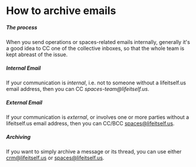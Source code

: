 # How to archive emails

##### The process

When you send operations or spaces-related emails internally, generally it's a good idea to CC one of the collective inboxes, so that the whole team is kept abreast of the issue. 

##### Internal Email

If your communication is _internal_, i.e. not to someone without a lifeitself.us email address, then you can CC _spaces-team@lifeitself.us_. 

##### External Email

If your communication is _external_, or involves one or more parties without a lifeitself.us email address, then you can CC/BCC spaces@lifeitself.us. 

##### Archiving 

If you want to simply archive a message or its thread, you can use either crm@lifeitself.us or spaces@lifeitself.us. 